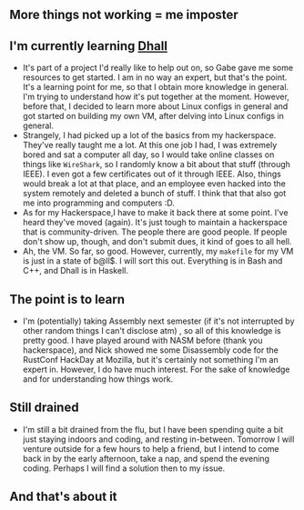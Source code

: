 ## More things not working = me imposter

## I'm currently learning [Dhall](https://github.com/dhall-lang/dhall-haskell/releases)

- It's part of a project I'd really like to help out on, so Gabe gave me some resources to get started.
  I am in no way an expert, but that's the point. It's a learning point for me, so that I obtain more knowledge 
  in general. I'm trying to understand how it's put together at the moment.
  However, before that, I decided to learn more about Linux configs in general and got started on building
  my own VM, after delving into Linux configs in general. 
- Strangely, I had picked up a lot of the basics from my hackerspace. They've really taught me a lot.
  At this one job I had, I was extremely bored and sat a computer all day, so I would take online classes on things like ```WireShark```,
  so I randomly know a bit about that stuff (through IEEE). I even got a few certificates out of it through
  IEEE. Also, things would break a lot at that place, and an employee even hacked into the system remotely 
  and deleted a bunch of stuff. I think that that also got me into programming and computers :D.
- As for my Hackerspace,I have to make it back there at some point. I've heard they've moved (again). It's just tough to 
  maintain a hackerspace that is community-driven. The people there are good people. If people don't show up,
  though, and don't submit dues, it kind of goes to all hell.
- Ah, the VM. So far, so good. However, currently, my ```makefile``` for my VM is just in a state of b@ll$.
  I will sort this out. Everything is in Bash and C++, and Dhall is in Haskell.
  
## The point is to learn
- I'm (potentially) taking Assembly next semester (if it's not interrupted by other random things I can't
  disclose atm) , so all of this knowledge is pretty good. I have played
  around with NASM before (thank you hackerspace), and Nick showed me some Disassembly code for the RustConf
  HackDay at Mozilla, but it's certainly not something I'm an expert in. However, I do have much interest.
  For the sake of knowledge and for understanding how things work. 
  
## Still drained
- I'm still a bit drained from the flu, but I have been spending quite a bit just staying indoors and coding,
  and resting in-between. Tomorrow I will venture outside for a few hours to help a friend, but I intend to come back in by
  the early afternoon, take a nap, and spend the evening coding. Perhaps I will find a solution then to 
  my issue. 
  
 ## And that's about it
  

  
